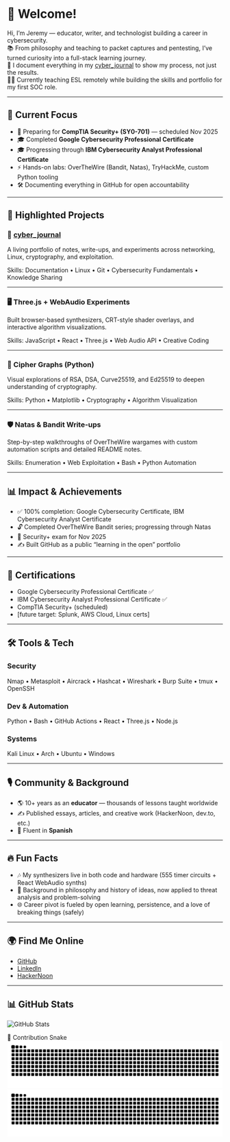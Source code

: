 # 👋 Welcome!
Hi, I’m Jeremy — educator, writer, and technologist building a career in cybersecurity.  
📚 From philosophy and teaching to packet captures and pentesting, I’ve turned curiosity into a full-stack learning journey.  
🔐 I document everything in my [cyber_journal](https://github.com/jeremyrayjewell/cyber_journal) to show my process, not just the results.  
🧑‍💻 Currently teaching ESL remotely while building the skills and portfolio for my first SOC role.  

---

## 🚀 Current Focus
- 📖 Preparing for **CompTIA Security+ (SY0-701)** — scheduled Nov 2025  
- 🎓 Completed **Google Cybersecurity Professional Certificate**  
- 🎓 Progressing through **IBM Cybersecurity Analyst Professional Certificate**  
- ⚡ Hands-on labs: OverTheWire (Bandit, Natas), TryHackMe, custom Python tooling  
- 🛠️ Documenting everything in GitHub for open accountability

---

## 💼 Highlighted Projects
### 🔐 [cyber_journal](https://github.com/jeremyrayjewell/cyber_journal)  
A living portfolio of notes, write-ups, and experiments across networking, Linux, cryptography, and exploitation.  

Skills: Documentation • Linux • Git • Cybersecurity Fundamentals • Knowledge Sharing  

---

### 🖥️ Three.js + WebAudio Experiments  
Built browser-based synthesizers, CRT-style shader overlays, and interactive algorithm visualizations.  

Skills: JavaScript • React • Three.js • Web Audio API • Creative Coding  

---

### 🧪 Cipher Graphs (Python)  
Visual explorations of RSA, DSA, Curve25519, and Ed25519 to deepen understanding of cryptography.  

Skills: Python • Matplotlib • Cryptography • Algorithm Visualization  

---

### 🛡️ Natas & Bandit Write-ups  
Step-by-step walkthroughs of OverTheWire wargames with custom automation scripts and detailed README notes.  

Skills: Enumeration • Web Exploitation • Bash • Python Automation  

---

## 📊 Impact & Achievements
- ✅ 100% completion: Google Cybersecurity Certificate, IBM Cybersecurity Analyst Certificate  
- 🔓 Completed OverTheWire Bandit series; progressing through Natas  
- 📜 Security+ exam for Nov 2025  
- ✍️ Built GitHub as a public “learning in the open” portfolio  

---

## 📜 Certifications
- Google Cybersecurity Professional Certificate ✅  
- IBM Cybersecurity Analyst Professional Certificate ✅
- CompTIA Security+ (scheduled)  
- [future target: Splunk, AWS Cloud, Linux certs]  

---

## 🛠️ Tools & Tech
### Security
Nmap • Metasploit • Aircrack • Hashcat • Wireshark • Burp Suite • tmux • OpenSSH  

### Dev & Automation
Python • Bash • GitHub Actions • React • Three.js • Node.js  

### Systems
Kali Linux • Arch • Ubuntu • Windows  

---

## 🎙️ Community & Background
- 🌎 10+ years as an **educator** — thousands of lessons taught worldwide  
- ✍️ Published essays, articles, and creative work (HackerNoon, dev.to, etc.)   
- 💬 Fluent in **Spanish**  

---

## 🔥 Fun Facts
- 🎶 My synthesizers live in both code and hardware (555 timer circuits + React WebAudio synths)  
- 📖 Background in philosophy and history of ideas, now applied to threat analysis and problem-solving  
- 🌐 Career pivot is fueled by open learning, persistence, and a love of breaking things (safely)  

---

## 🌍 Find Me Online
- [GitHub](https://github.com/jeremyrayjewell)  
- [LinkedIn](https://www.linkedin.com/in/jeremyrayjewell)  
- [HackerNoon](https://hackernoon.com/u/jeremyrayjewell)  

---

## 📊 GitHub Stats
![GitHub Stats](https://github-readme-stats.vercel.app/api?username=jeremyrayjewell&show_icons=true&theme=tokyonight)

🐍 Contribution Snake  
![Snake light](https://raw.githubusercontent.com/jeremyrayjewell/jeremyrayjewell/output/github-contribution-grid-snake.svg#gh-light-mode-only)
![Snake dark](https://raw.githubusercontent.com/jeremyrayjewell/jeremyrayjewell/output/github-contribution-grid-snake-dark.svg#gh-dark-mode-only)

